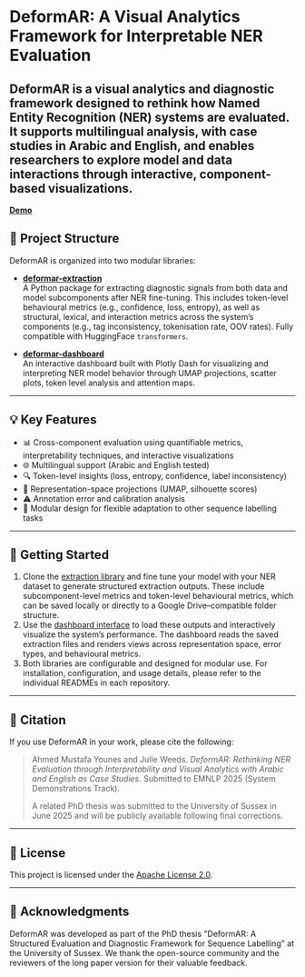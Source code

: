 # DeformAR: A Visual Analytics Framework for Interpretable NER Evaluation

DeformAR is a visual analytics and diagnostic framework designed to rethink how Named Entity Recognition (NER) systems are evaluated. It supports multilingual analysis, with case studies in Arabic and English, and enables researchers to explore model and data interactions through interactive, component-based visualizations.
---
**[Demo](https://www.youtube.com/watch?v=bdmWbPoY5-0)** 
## 🧩 Project Structure

DeformAR is organized into two modular libraries:

- **[deformar-extraction](https://github.com/ay94/deformer-extractor)**  
  A Python package for extracting diagnostic signals from both data and model subcomponents after NER fine-tuning. This includes token-level behavioural metrics (e.g., confidence, loss, entropy), as well as structural, lexical, and interaction metrics across the system’s components (e.g., tag inconsistency, tokenisation rate, OOV rates). Fully compatible with HuggingFace `transformers`.

- **[deformar-dashboard](https://github.com/ay94/deformer-dashboard)**  
  An interactive dashboard built with Plotly Dash for visualizing and interpreting NER model behavior through UMAP projections, scatter plots, token level analysis and attention maps.

---

## 💡 Key Features

- 📊 Cross-component evaluation using quantifiable metrics, interpretability techniques, and interactive visualizations
- 🌐 Multilingual support (Arabic and English tested)
- 🔍 Token-level insights (loss, entropy, confidence, label inconsistency)
- 🧠 Representation-space projections (UMAP, silhouette scores)
- ⚠️ Annotation error and calibration analysis
- 🧱 Modular design for flexible adaptation to other sequence labelling tasks

---

## 🚀 Getting Started

1. Clone the [extraction library](https://github.com/yourusername/deformar-extraction) and fine tune your model with your NER dataset to generate structured extraction outputs. These include subcomponent-level metrics and token-level behavioural metrics, which can be saved locally or directly to a Google Drive–compatible folder structure.
2. Use the [dashboard interface](https://github.com/yourusername/deformar-dashboard) to load these outputs and interactively visualize the system’s performance. The dashboard reads the saved extraction files and renders views across representation space, error types, and behavioural metrics.
3. Both libraries are configurable and designed for modular use. For installation, configuration, and usage details, please refer to the individual READMEs in each repository.
---

## 📝 Citation

If you use DeformAR in your work, please cite the following:

> Ahmed Mustafa Younes and Julie Weeds. *DeformAR: Rethinking NER Evaluation through Interpretability and Visual Analytics with Arabic and English as Case Studies*. Submitted to EMNLP 2025 (System Demonstrations Track).  
>
> A related PhD thesis was submitted to the University of Sussex in June 2025 and will be publicly available following final corrections.

---

## 📜 License

This project is licensed under the [Apache License 2.0](LICENSE).

---

## 🤝 Acknowledgments

DeformAR was developed as part of the PhD thesis "DeformAR: A Structured Evaluation and Diagnostic Framework for Sequence Labelling" at the University of Sussex. We thank the open-source community and the reviewers of the long paper version for their valuable feedback.

